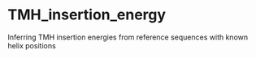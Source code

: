 # TMH_insertion_energy
Inferring TMH insertion energies from reference sequences with known helix positions
